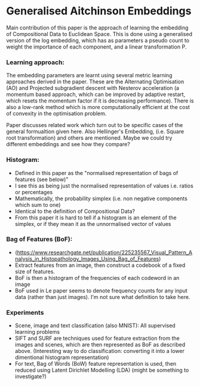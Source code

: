 
# Generalised Aitchinson Embeddings
Main contribution of this paper is the approach of learning the embedding of Compositional Data to Euclidean Space. This is done using a generalised version of the log embedding, which has as parameters a pseudo count to weight the importance of each component, and a linear transformation P. 

### Learning approach:
The embedding parameters are learnt using several metric learning approaches derived in the paper. These are the Alternating Optimisation (AO) and Projected subgradient descent with Nesterov acceleration (a momentum based approach, which can be improved by adaptive restart, which resets the momentum factor if it is decreasing performance). There is also a low-rank method which is more computationally efficient at the cost of convexity in the optimisation problem. 

Paper discusses related work which turn out to be specific cases of the general formualtion given here. Also Hellinger's Embedding, (i.e. Square root transformation) and others are mentioned. Maybe we could try different embeddings and see how they compare? 

### Histogram: 
-  Defined in this paper as the "normalised representation of bags of features (see below)"
-  I see this as being just the normalised representation of values i.e. ratios or percentages
-  Mathematically, the probability simplex (i.e. non negative components which sum to one)
-  Identical to the definition of Compositional Data? 
-  From this paper it is hard to tell if a histogram is an element of the simplex, or if they mean it as the unnormalised vector of values

### Bag of Features (BoF):
-  (https://www.researchgate.net/publication/225235567_Visual_Pattern_Analysis_in_Histopathology_Images_Using_Bag_of_Features)
-  Extract features from an image, then construct a codebook of a fixed size of features. 
-  BoF is then a histogram of the frequencies of each codeword in an image
-  BoF used in Le paper seems to denote frequency counts for any input data (rather than just images). I'm not sure what definition to take here. 

### Experiments
- Scene, image and text classification (also MNIST): All supervised learning problems
- SIFT and SURF are techniques used for feature extraction from the images and scenes, which are then represented as BoF as described above. (Interesting way to do classification: converting it into a lower dimentional histogram representation)
- For text, Bag of Words (BoW) feature representation is used, then reduced using Latent Dirichlet Modelling (LDA) (might be something to investigate?)
